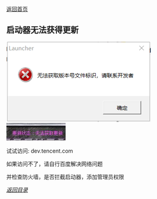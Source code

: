 
[返回首页](./Home)


## 启动器无法获得更新



![](./jiaocheng3.png)
![](./jiaocheng4.jpg)


试试访问:
dev.tencent.com

如果访问不了，请自行百度解决网络问题

并检查防火墙，是否拦截启动器，添加管理员权限

_[返回目录](./常见问题指南)_
